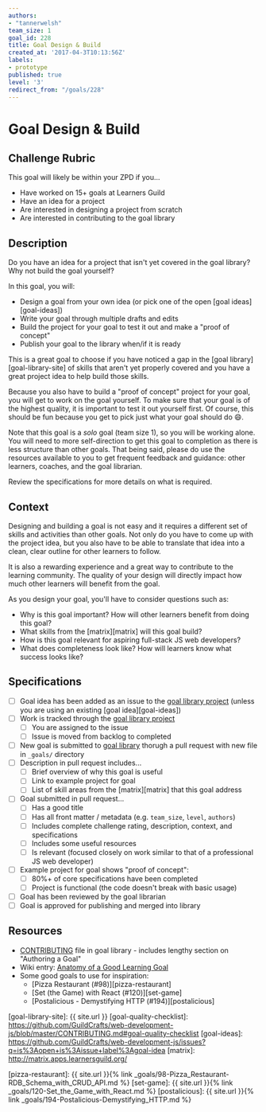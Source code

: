```yaml
---
authors:
- "tannerwelsh"
team_size: 1
goal_id: 228
title: Goal Design & Build
created_at: '2017-04-3T10:13:56Z'
labels:
- prototype
published: true
level: '3'
redirect_from: "/goals/228"
---
```


# Goal Design & Build

## Challenge Rubric

This goal will likely be within your ZPD if you...

- Have worked on 15+ goals at Learners Guild
- Have an idea for a project
- Are interested in designing a project from scratch
- Are interested in contributing to the goal library

## Description

Do you have an idea for a project that isn't yet covered in the goal library? Why not build the goal yourself?

In this goal, you will:

- Design a goal from your own idea (or pick one of the open [goal ideas][goal-ideas])
- Write your goal through multiple drafts and edits
- Build the project for your goal to test it out and make a "proof of concept"
- Publish your goal to the library when/if it is ready

This is a great goal to choose if you have noticed a gap in the [goal library][goal-library-site] of skills that aren't yet properly covered and you have a great project idea to help build those skills.

Because you also have to build a "proof of concept" project for your goal, you will get to work on the goal yourself. To make sure that your goal is of the highest quality, it is important to test it out yourself first. Of course, this should be fun because you get to pick just what your goal should do 😄.

Note that this goal is a _solo_ goal (team size 1), so you will be working alone. You will need to more self-direction to get this goal to completion as there is less structure than other goals. That being said, please do use the resources available to you to get frequent feedback and guidance: other learners, coaches, and the goal librarian.

Review the specifications for more details on what is required.

## Context

Designing and building a goal is not easy and it requires a different set of skills and activities than other goals. Not only do you have to come up with the project idea, but you also have to be able to translate that idea into a clean, clear outline for other learners to follow.

It is also a rewarding experience and a great way to contribute to the learning community. The quality of your design will directly impact how much other learners will benefit from the goal.

As you design your goal, you'll have to consider questions such as:

- Why is this goal important? How will other learners benefit from doing this goal?
- What skills from the [matrix][matrix] will this goal build?
- How is this goal relevant for aspiring full-stack JS web developers?
- What does completeness look like? How will learners know what success looks like?

## Specifications

- [ ] Goal idea has been added as an issue to the [goal library project][goal-lib-project] (unless you are using an existing [goal idea][goal-ideas])
- [ ] Work is tracked through the [goal library project][goal-lib-project]
  - [ ] You are assigned to the issue
  - [ ] Issue is moved from backlog to completed
- [ ] New goal is submitted to [goal library][goal-library] thorugh a pull request with new file in `_goals/` directory
- [ ] Description in pull request includes...
  - [ ] Brief overview of why this goal is useful
  - [ ] Link to example project for goal
  - [ ] List of skill areas from the [matrix][matrix] that this goal address
- [ ] Goal submitted in pull request...
  - [ ] Has a good title
  - [ ] Has all front matter / metadata (e.g. `team_size`, `level`, `authors`)
  - [ ] Includes complete challenge rating, description, context, and specifications
  - [ ] Includes some useful resources
  - [ ] Is relevant (focused closely on work similar to that of a professional JS web developer)
- [ ] Example project for goal shows "proof of concept":
  - [ ] 80%+ of core specifications have been completed
  - [ ] Project is functional (the code doesn't break with basic usage)
- [ ] Goal has been reviewed by the goal librarian
- [ ] Goal is approved for publishing and merged into library

## Resources

- [CONTRIBUTING][] file in goal library - includes lengthy section on "Authoring a Goal"
- Wiki entry: [Anatomy of a Good Learning Goal][anatomy-good-goal]
- Some good goals to use for inspiration:
  - [Pizza Restaurant (#98)][pizza-restaurant]
  - [Set (the Game) with React (#120)][set-game]
  - [Postalicious - Demystifying HTTP (#194)][postalicious]

[contributing]: https://github.com/GuildCrafts/web-development-js/blob/master/CONTRIBUTING.md
[anatomy-good-goal]: https://github.com/GuildCrafts/web-development-js/wiki/Anatomy-of-a-Good-Learning-Goal
[goal-lib-project]: https://github.com/GuildCrafts/web-development-js/projects/1
[goal-library]: https://github.com/GuildCrafts/web-development-js
[goal-library-site]: {{ site.url }}
[goal-quality-checklist]: https://github.com/GuildCrafts/web-development-js/blob/master/CONTRIBUTING.md#goal-quality-checklist
[goal-ideas]: https://github.com/GuildCrafts/web-development-js/issues?q=is%3Aopen+is%3Aissue+label%3Agoal-idea
[matrix]: http://matrix.apps.learnersguild.org/

[pizza-restaurant]: {{ site.url }}{% link _goals/98-Pizza_Restaurant-RDB_Schema_with_CRUD_API.md %}
[set-game]: {{ site.url }}{% link _goals/120-Set_the_Game_with_React.md %}
[postalicious]: {{ site.url }}{% link _goals/194-Postalicious-Demystifying_HTTP.md %}
